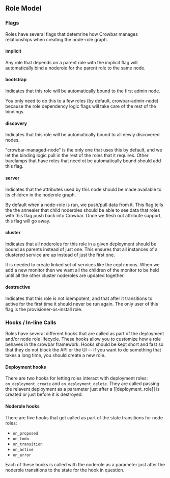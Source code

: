 ## Role Model

### Flags

Roles have several flags that detemrine how Crowbar manages relationships when creating the node-role graph.

#### implicit

Any role that depends on a parent role with the implicit flag will
automatically bind a noderole for the parent role to the same node.

#### bootstrap

Indicates that this role will be automatically bound to the first admin node.

You only need to do this to a few roles (by default, crowbar-admin-node)
because the role dependency logic flags will take care of the rest of
the bindings.  


#### discovery

Indicates that this role will be automatically bound to all newly
discovered nodes.

"crowbar-managed-node" is the only one that uses this by default, and
we let the binding logic pull in the rest of the roles that it
requires.  Other barclamps that have roles that need ot be
automatically bound should add this flag.

#### server

Indicates that the attributes used by this node should be made
available to its children in the noderole graph.

By default when a node-role is run, we push/pull data from it.  This
flag tells the the annealer that child noderoles should be able to see
data that roles with this flag push back into Crowbar.  Once we flesh
out attribute support, this flag will go away.

#### cluster

Indicates that all noderoles for this role in a given deployment should be
bound as parents instead of just one.  This ensures that all instances of
a clustered service are up instead of just the first one.

It is needed to create linked set of services like the ceph-mons.
When we add a new monitor then we want all the children of the monitor
to be held until all the other cluster noderoles are updated together.

#### destructive

Indicates that this role is not idempotent, and that after it
transitions to active for the first time it should never be run
again. The only user of this flag is the provisioner-os-install role.

### Hooks / In-line Calls

Roles have several different hooks that are called as part of the
deployment and/or node role lifecycle.  These hooks allow you to
customize how a role behaves in the crowbar framework.  Hooks should
be kept short and fast so that they do not block the API or the UI --
if you want to do something that takes a long time, you should create
a new role.

#### Deployment hooks

There are two hooks for letting roles interact with deployment roles:
`on_deployment_create` and `on_deployment_delete`.  They are called
passing the relavent deployment as a parameter just after a
[[deployment_role]] is created or just before it is destroyed.

#### Noderole hooks

There are five hooks that get called as part of the state transitions
for node roles:

* `on_proposed`
* `on_todo`
* `on_transition`
* `on_active`
* `on_error`

Each of these hooks is called with the noderole as a parameter just
after the noderole transitions to the state for the hook in question.
